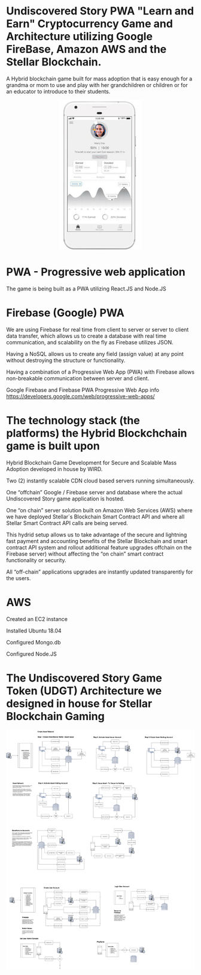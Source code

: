 
# Undiscovered Story PWA "Learn and Earn" Cryptocurrency Game and Architecture utilizing Google FireBase, Amazon AWS and the Stellar Blockchain.

A Hybrid blockchain game built for mass adoption that is easy enough for a grandma or mom to use and play with her grandchildren or children or for an educator to introduce to their students.   

<p align="center"><!-- <img src="https://cloud.githubusercontent.com/assets/124117/22330270/bb6b2728-e408-11e6-9488-d041b317e1e4.png" height="400px"/> -->

<!-- <img src="./images/img1.png" height="400px"/> -->

<img src="./images/img2.png" height="400px"/>


<br />

# PWA - Progressive web application

The game is being built as a PWA utilizing React.JS and Node.JS

# Firebase (Google) PWA 

We are using Firebase for real time from client to server or server to client data transfer, which allows us to create a database with real time communication, and scalability on the fly as Firebase utilizes JSON.

Having a NoSQL allows us to create any field (assign value) at any point without destroying the structure or functionality. 

Having a combination of a Progressive Web App (PWA) with Firebase allows non-breakable communication between server and client.

Google Firebase and Firebase PWA Progressive Web App info
https://developers.google.com/web/progressive-web-apps/



# The technology stack (the platforms) the Hybrid Blockchchain game is built upon

Hybrid Blockchain Game Development for Secure and Scalable Mass Adoption developed in house by WIRD. 

Two (2) instantly scalable CDN cloud based servers running simultaneously.

One “offchain” Google / Firebase server and database where the actual Undiscovered Story game application is hosted.

One “on chain” server solution built on Amazon Web Services (AWS) where we have deployed Stellar´s Blockchain Smart Contract API and where all Stellar Smart Contract API calls are being served.

This hydrid setup allows us to take advantage of the secure and lightning fast payment and accounting benefits of the Stellar Blockchain and smart contract API system and rollout additional feature upgrades offchain on the Firebase server) without affecting the “on chain” smart contract functionality or security.

All “off-chain” applications upgrades are instantly updated transparently for the users.

# AWS

Created an EC2 instance

Installed Ubuntu 18.04

Configured Mongo.db

Configured Node.JS

# The Undiscovered Story Game Token (UDGT) Architecture we designed in house for Stellar Blockchain Gaming
<img src="./images/UDGTStellarGamegenesis.png" height="auto"/>


</p>
